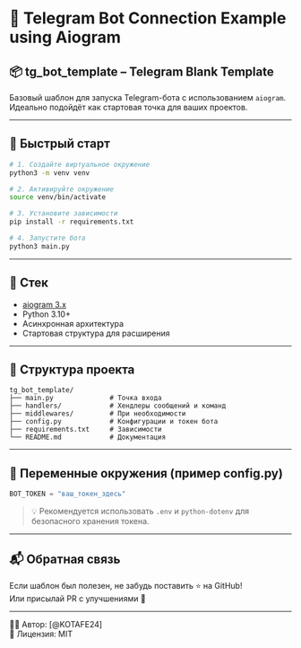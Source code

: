 # 🤖 Telegram Bot Connection Example using Aiogram  
## 📦 tg_bot_template – Telegram Blank Template

Базовый шаблон для запуска Telegram-бота с использованием `aiogram`. Идеально подойдёт как стартовая точка для ваших проектов.

---

## 🚀 Быстрый старт

```bash
# 1. Создайте виртуальное окружение
python3 -m venv venv

# 2. Активируйте окружение
source venv/bin/activate

# 3. Установите зависимости
pip install -r requirements.txt

# 4. Запустите бота
python3 main.py
```

---

## 🧰 Стек

- [aiogram 3.x](https://docs.aiogram.dev/en/latest/)
- Python 3.10+
- Асинхронная архитектура
- Стартовая структура для расширения

---

## 📁 Структура проекта

```
tg_bot_template/
├── main.py              # Точка входа
├── handlers/            # Хендлеры сообщений и команд
├── middlewares/         # При необходимости
├── config.py            # Конфигурации и токен бота
├── requirements.txt     # Зависимости
└── README.md            # Документация
```

---

## 🔑 Переменные окружения (пример config.py)

```python
BOT_TOKEN = "ваш_токен_здесь"
```

> 💡 Рекомендуется использовать `.env` и `python-dotenv` для безопасного хранения токена.

---

## 📬 Обратная связь

Если шаблон был полезен, не забудь поставить ⭐ на GitHub!  
Или присылай PR с улучшениями 🚀

---

👨‍💻 Автор: [@KOTAFE24]  
📅 Лицензия: MIT

